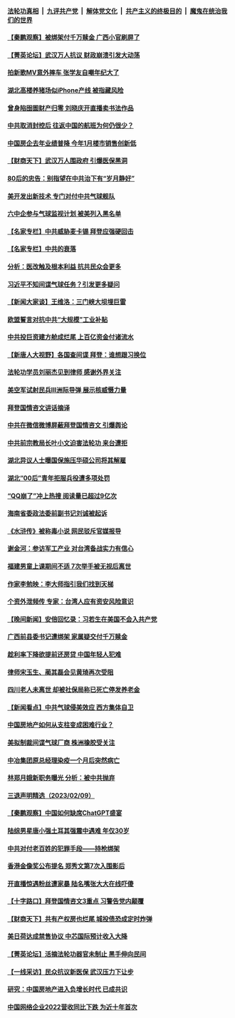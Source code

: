 ####  [法轮功真相](../../../../basic/blob/master/README.md?t=02111212) &nbsp;|&nbsp; [九评共产党](../../../../9ping.md/blob/master/README.md?t=02111212) &nbsp;|&nbsp; [解体党文化](../../../../jtdwh.md/blob/master/README.md?t=02111212)  &nbsp;|&nbsp; [共产主义的终极目的](../../../../gczydzjmd.md/blob/master/README.md?t=02111212) &nbsp;|&nbsp; [魔鬼在统治我们的世界](../../../../mgztzwmdsj.md/blob/master/README.md?t=02111212) 

#### [【秦鹏观察】被绑架付千万赎金 广西小官刷屏了](../pages/nsc413/n13927300.md?t=02111212) 

#### [【菁英论坛】武汉万人抗议 财政崩溃引发大动荡](../pages/nsc413/n13927204.md?t=02111212) 

#### [拍新歌MV意外摔车 张学友自嘲年纪大了](../pages/nsc413/n13927257.md?t=02111212) 

#### [湖北高楼养猪场似iPhone产线 被指藏风险](../pages/nsc413/n13926526.md?t=02111212) 

#### [曾身陷囹圄财产归零 刘晓庆开直播卖书法作品](../pages/nsc413/n13927287.md?t=02111212) 

#### [中共取消封控后 往返中国的航班为何仍很少？](../pages/nsc413/n13927289.md?t=02111212) 

#### [中国房企去年业绩普降 今年1月楼市销售创新低](../pages/nsc413/n13927253.md?t=02111212) 

#### [【财商天下】武汉万人围政府 引爆医保黑洞](../pages/nsc413/n13927281.md?t=02111212) 

#### [80后的忠告：别指望在中共治下有“岁月静好”](../pages/nsc413/n13927278.md?t=02111212) 

#### [美开发出新技术 专门对付中共气球舰队](../pages/nsc413/n13927288.md?t=02111212) 

#### [六中企参与气球监视计划 被美列入黑名单](../pages/nsc413/n13927280.md?t=02111212) 

#### [【名家专栏】中共威胁麦卡锡 拜登应强硬回击](../pages/nsc413/n13927135.md?t=02111212) 

#### [【名家专栏】中共的衰落](../pages/nsc413/n13927124.md?t=02111212) 

#### [分析：医改触及根本利益 抗共民众会更多](../pages/nsc413/n13926456.md?t=02111212) 

#### [习近平不知间谍气球任务？引发更多疑问](../pages/nsc413/n13927245.md?t=02111212) 

#### [【新闻大家谈】王维洛：三门峡大坝埋巨雷](../pages/nsc413/n13927174.md?t=02111212) 

#### [欧盟誓言对抗中共“大规模”工业补贴](../pages/nsc413/n13927206.md?t=02111212) 

#### [中共投巨资建方舱成烂尾 上百亿资金付诸流水](../pages/nsc413/n13927250.md?t=02111212) 

#### [【新唐人大视野】各国查间谍 拜登：谁想跟习换位](../pages/nsc413/n13927198.md?t=02111212) 

#### [法轮功学员刘丽杰见到律师 感谢外界关注](../pages/nsc413/n13927012.md?t=02111212) 

#### [美空军试射民兵III洲际导弹 展示核威慑力量](../pages/nsc413/n13927219.md?t=02111212) 

#### [拜登国情咨文讲话摘译](../pages/nsc413/n13927210.md?t=02111212) 

#### [中共在微信微博屏蔽拜登国情咨文 引爆舆论](../pages/nsc413/n13927186.md?t=02111212) 

#### [中共前宗教局长叶小文迫害法轮功 来台遭拒](../pages/nsc413/n13927164.md?t=02111212) 

#### [湖北异议人士曝国保施压华硕公司将其解雇](../pages/nsc413/n13927075.md?t=02111212) 

#### [湖北“00后”青年拒服兵役遭多项处罚](../pages/nsc413/n13927015.md?t=02111212) 

#### [“QQ崩了”冲上热搜 阅读量已超过9亿次](../pages/nsc413/n13926976.md?t=02111212) 

#### [海南省委政法委前副书记刘诚被起诉](../pages/nsc413/n13927013.md?t=02111212) 

#### [《水浒传》被称毒小说 网民驳斥官媒报导](../pages/nsc413/n13926922.md?t=02111212) 

#### [谢金河：参访军工产业 对台湾备战实力有信心](../pages/nsc413/n13926958.md?t=02111212) 

#### [福建男童上课期间不适 7次举手被无视后离世](../pages/nsc413/n13927029.md?t=02111212) 

#### [作家李勉映：李大师指引我们找到天梯](../pages/nsc413/n13926941.md?t=02111212) 


#### [个资外泄频传 专家：台湾人应有资安风险意识](../pages/nsc413/n13926212.md?t=02111212) 

#### [【晚间新闻】安倍回忆录：习若生在美国不会入共产党](../pages/nsc413/n13926979.md?t=02111212) 



#### [广西前县委书记遭绑架 家属疑交付千万赎金](../pages/nsc413/n13926893.md?t=02111212) 

#### [趁利率下降欲提前还房贷 中国年轻人犯难](../pages/nsc413/n13926729.md?t=02111212) 

#### [律师宋玉生、蔺其磊会见黄琦再次受阻](../pages/nsc413/n13926868.md?t=02111212) 

#### [四川老人未离世 却被社保局称已死亡停发养老金](../pages/nsc413/n13926690.md?t=02111212) 

#### [【新闻看点】中共气球侵美效应 西方集体自卫](../pages/nsc413/n13926574.md?t=02111212) 

#### [中国房地产如何从支柱变成困难行业？](../pages/nsc413/n13926791.md?t=02111212) 

#### [美拟制裁间谍气球厂商 株洲橡胶受关注](../pages/nsc413/n13926559.md?t=02111212) 

#### [中冶集团原总经理染疫一个月后突然病亡](../pages/nsc413/n13926662.md?t=02111212) 

#### [林郑月娥新职务曝光 分析：被中共抛弃](../pages/nsc413/n13926653.md?t=02111212) 


#### [三退声明精选（2023/02/09）](../pages/nsc413/n13926715.md?t=02111212) 

#### [【秦鹏观察】中国如何缺席ChatGPT盛宴](../pages/nsc413/n13926619.md?t=02111212) 

#### [陆综男星唐小强土耳其强震中遇难 年仅30岁](../pages/nsc413/n13926612.md?t=02111212) 

#### [中共对付老百姓的犯罪手段——持枪绑架](../pages/nsc413/n13926448.md?t=02111212) 

#### [香港金像奖公布提名 郑秀文第7次入围影后](../pages/nsc413/n13926523.md?t=02111212) 

#### [开直播惊遇粉丝遭家暴 陆名嘴张大大在线吓傻](../pages/nsc413/n13926541.md?t=02111212) 

#### [【十字路口】拜登国情咨文3重点 习警告党内颠覆](../pages/nsc413/n13926413.md?t=02111212) 

#### [【财商天下】共有产权房也烂尾 城投债恐成定时炸弹](../pages/nsc413/n13926608.md?t=02111212) 

#### [美日荷达成禁售协议 中芯国际预计收入大降](../pages/nsc413/n13926542.md?t=02111212) 

#### [【菁英论坛】活摘法轮功器官未制止 黑手伸向民间](../pages/nsc413/n13926507.md?t=02111212) 

#### [【一线采访】民众抗议新医保 武汉压力下让步](../pages/nsc413/n13926500.md?t=02111212) 

#### [研究：中国房地产进入负增长时代 已成共识](../pages/nsc413/n13926564.md?t=02111212) 

#### [中国网络企业2022营收同比下跌 为近十年首次](../pages/nsc413/n13926548.md?t=02111212) 

